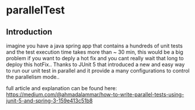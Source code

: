 # parallelTest
## Introduction
imagine you have a java spring app that contains a hundreds of unit tests and the test execution time takes more than ~ 30 min, this would be a big problem if you want to deply a hot fix and you cant really wait that long to deploy this hotFix.. Thanks to JUnit 5 that introduced a new and easy way to run our unit test in parallel and it provide a many configurations to control the parallelism mode..

full article and explanation can be found here:
https://medium.com/@ahmadalammar/how-to-write-parallel-tests-using-junit-5-and-spring-3-159e413c51b8
